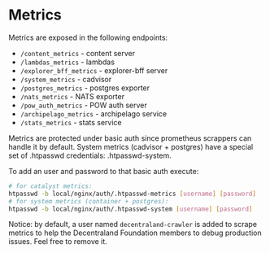 # Metrics

Metrics are exposed in the following endpoints:

- `/content_metrics` - content server
- `/lambdas_metrics` - lambdas
- `/explorer_bff_metrics` - explorer-bff server
- `/system_metrics` - cadvisor
- `/postgres_metrics` - postgres exporter
- `/nats_metrics` - NATS exporter
- `/pow_auth_metrics` - POW auth server
- `/archipelago_metrics` - archipelago service
- `/stats_metrics` - stats service

Metrics are protected under basic auth since prometheus scrappers can handle it by default. System metrics (cadvisor + postgres) have a special set of .htpasswd credentials: .htpasswd-system.

To add an user and password to that basic auth execute:

```bash
# for catalyst metrics:
htpasswd -b local/nginx/auth/.htpasswd-metrics [username] [password]
# for system metrics (container + postgres):
htpasswd -b local/nginx/auth/.htpasswd-system [username] [password]
```

Notice: by default, a user named `decentraland-crawler` is added to scrape metrics to help the Decentraland Foundation members to debug production issues. Feel free to remove it.

